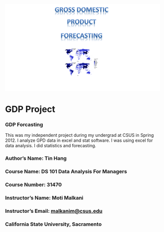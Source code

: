 <img src="GDP.PNG">

# GDP Project
### GDP Forcasting
This was my independent project during my undergrad at CSUS in Spring 2012. I analyze GPD data in excel and stat software.  I was using excel for data analysis. I did statistics and forecasting.


### Author’s Name: Tin Hang  
### Course Name: DS 101 Data Analysis For Managers  
### Course Number: 31470  
### Instructor’s Name: Moti Malkani  
### Instructor’s Email: malkanim@csus.edu  
### California State University, Sacramento  


